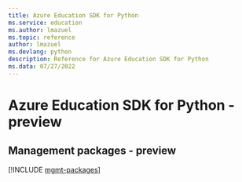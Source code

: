 ```yaml
---
title: Azure Education SDK for Python
ms.service: education
ms.author: lmazuel
ms.topic: reference
author: lmazuel
ms.devlang: python
description: Reference for Azure Education SDK for Python
ms.data: 07/27/2022
---
```

# Azure Education SDK for Python - preview

## Management packages - preview
[!INCLUDE [mgmt-packages](education-mgmt-index.md)]